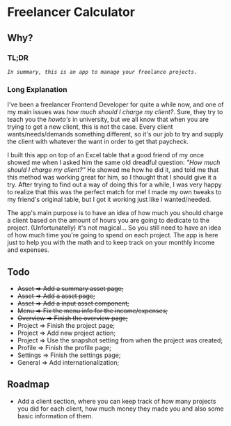 # Freelancer Calculator

## Why?
### TL;DR
*`In summary, this is an app to manage your freelance projects.`* 

### Long Explanation
I've been a freelancer Frontend Developer for quite a while now, and one of my main issues was *how much should I charge my client?*.
Sure, they try to teach you the *howto's* in university, but we all know that when you are trying to get a new client, this is not the case.
Every client wants/needs/demands something different, so it's our job to try and supply the client with whatever the want in order to get that paycheck.

I built this app on top of an Excel table that a good friend of my once showed me when I asked him the same old dreadful question: *"How much should I charge my client?"*
He showed me how he did it, and told me that this method was working great for him, so I thought that I should give it a try.
After trying to find out a way of doing this for a while, I was very happy to realize that this was the perfect match for me!
I made my own tweaks to my friend's original table, but I got it working just like I wanted/needed.

The app's main purpose is to have an idea of how much you should charge a client based on the amount of hours you are going to dedicate to the project.
(Unfortunatelly) it's not magical... So you still need to have an idea of how much time you're going to spend on each project. The app is here just to help you with the math and to keep track on your monthly income and expenses.

## Todo
- ~~Asset => Add a summary asset page;~~
- ~~Asset => Add a asset page;~~
- ~~Asset => Add a input asset component;~~
- ~~Menu => Fix the menu info for the income/expenses;~~
- ~~Overview => Finish the overview page;~~
- Project => Finish the project page;
- Project => Add new project action;
- Project => Use the snapshot setting from when the project was created;
- Profile => Finish the profile page;
- Settings => Finish the settings page;
- General => Add internationalization;

## Roadmap
- Add a client section, where you can keep track of how many projects you did for each client, how much money they made you and also some basic information of them.
